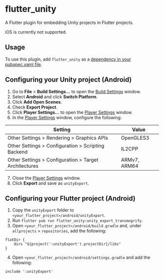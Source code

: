 # flutter_unity

A Flutter plugin for embedding Unity projects in Flutter projects.

iOS is currently not supported.

## Usage
To use this plugin, add `flutter_unity` as a [dependency in your pubspec.yaml file](https://flutter.dev/platform-plugins/).

## Configuring your Unity project (Android)
1. Go to **File** > **Build Settings...** to open the [Build Settings](https://docs.unity3d.com/Manual/BuildSettings.html) window.
2. Select **Android** and click **Switch Platform**.
3. Click **Add Open Scenes**.
4. Check **Export Project**.
5. Click **Player Settings...** to open the [Player Settings](https://docs.unity3d.com/Manual/class-PlayerSettings.html) window.
6. In the [Player Settings](https://docs.unity3d.com/Manual/class-PlayerSettings.html) window, configure the following:

| Setting | Value |
|---|---|
| Other Settings > Rendering > Graphics APIs | OpenGLES3 |
| Other Settings > Configuration > Scripting Backend | IL2CPP |
| Other Settings > Configuration > Target Architectures | ARMv7, ARM64 |

7. Close the [Player Settings](https://docs.unity3d.com/Manual/class-PlayerSettings.html) window.
8. Click **Export** and save as `unityExport`.

## Configuring your Flutter project (Android)
1. Copy the `unityExport` folder to `<your_flutter_project>/android/unityExport`.
2. Run `flutter pub run flutter_unity:unity_export_transmogrify`.
3. Open `<your_flutter_project>/android/build.gradle` and, under `allprojects` > `repositories`, add the following:
```
flatDir {
    dirs "${project(':unityExport').projectDir}/libs"
}
```
4. Open `<your_flutter_project>/android/settings.gradle` and add the following:
```
include ':unityExport'
```
